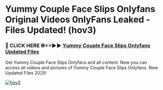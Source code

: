 # Yummy Couple Face Slips Onlyfans Original Videos 0nlyFans Leaked - Files Updated! (hov3)

<h3>🔴 CLICK HERE 🌐==►► <a href="https://tinyurl.com/2wckxsce" rel="nofollow">Yummy Couple Face Slips Onlyfans Updated Files</a></h3>

Get Yummy Couple Face Slips Onlyfans and all content. Now you can access all videos and pictures of Yummy Couple Face Slips Onlyfans. New Updated Files 2025!

[![hov3](https://i.imgur.com/AFduVYN.gif)](https://tinyurl.com/2wckxsce)

